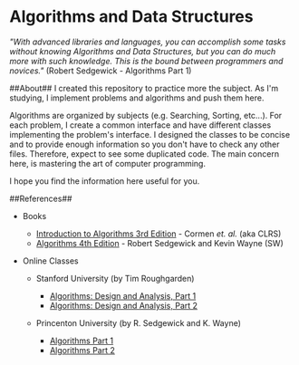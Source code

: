 Algorithms and Data Structures
==============================

*"With advanced libraries and languages, you can accomplish some tasks without knowing Algorithms and Data Structures, but you can do much more with such knowledge. This is the bound between programmers and novices."* (Robert Sedgewick - Algorithms Part 1)

##About##
I created this repository to practice more the subject. As I'm studying, I implement problems and algorithms and push them here.

Algorithms are organized by subjects (e.g. Searching, Sorting, etc...). For each problem, I create a common interface and have different classes implementing the problem's interface. I designed the classes to be concise and to provide enough information so you don't have to check any other files. Therefore, expect to see some duplicated code. The main concern here, is mastering the art of computer programming.

I hope you find the information here useful for you.

##References##
* Books

  * [Introduction to Algorithms 3rd Edition]() - Cormen *et. al.* (aka CLRS)
  * [Algorithms 4th Edition]() - Robert Sedgewick and Kevin Wayne (SW)

* Online Classes

  * Stanford University (by Tim Roughgarden)
    * [Algorithms: Design and Analysis, Part 1](https://www.coursera.org/course/algo)
    * [Algorithms: Design and Analysis, Part 2](https://www.coursera.org/course/algo2)

  * Princenton University (by R. Sedgewick and K. Wayne)
    * [Algorithms Part 1](https://www.coursera.org/course/algs4partI)
    * [Algorithms Part 2](https://www.coursera.org/course/algs4partII)
